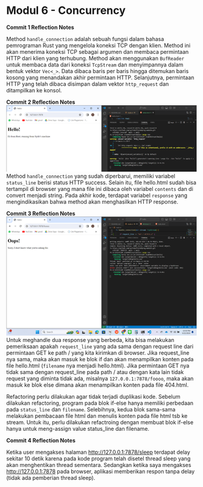 # Modul 6 - Concurrency

**Commit 1 Reflection Notes**

Method `handle_connection` adalah sebuah fungsi dalam bahasa pemrograman Rust yang mengelola koneksi TCP dengan klien. Method ini akan menerima koneksi TCP sebagai argumen dan membaca permintaan HTTP dari klien yang terhubung. Method akan menggunakan `BufReader` untuk membaca data dari koneksi `TcpStream` dan menyimpannya dalam bentuk vektor `Vec<_>`. Data dibaca baris per baris hingga ditemukan baris kosong yang menandakan akhir permintaan HTTP. Selanjutnya, permintaan HTTP yang telah dibaca disimpan dalam vektor `http_request` dan ditampilkan ke konsol.

**Commit 2 Reflection Notes**
![Commit 2 screen capture](/assets/images/commit2.png)
Method `handle_connection` yang sudah diperbarui, memiliki variabel `status_line` berisi status HTTP success. Selain itu, file hello.html sudah bisa tertampil di browser yang mana file ini dibaca oleh variabel `contents` dan di convert menjadi string. Pada akhir kode, terdapat variabel `response` yang mengindikasikan bahwa method akan menghasilkan HTTP response. 

**Commit 3 Reflection Notes**
![Commit 3 screen capture](/assets/images/commit3.png)
Untuk meghandle dua response yang berbeda, kita bisa melakukan pemeriksaan apakah `request_line` yang ada sama dengan request line dari permintaan GET ke path / yang kita kirimkan di browser. Jika request_line nya sama, maka akan masuk ke blok if dan akan menampilkan konten pada file hello.html (`filename` nya menjadi hello.html). Jika permintaan GET nya tidak sama dengan request_line pada path / atau dengan kata lain tidak request yang diminta tidak ada, misalnya `127.0.0.1:7878/foooo`, maka akan masuk ke blok else dimana akan menampilkan konten pada file 404.html. 

Refactoring perlu dilakukan agar tidak terjadi duplikasi kode. Sebelum dilakukan refactoring, program pada blok if-else hanya memiliki perbedaan pada `status_line` dan `filename`. Selebihnya, kedua blok sama-sama melakukan pembacaan file html dan menulis konten pada file html tsb ke stream. Untuk itu, perlu dilakukan refactroing dengan membuat blok if-else hanya untuk meng-assign value status_line dan filename.

**Commit 4 Reflection Notes**

Ketika user mengakses halaman http://127.0.0.1:7878/sleep terdapat delay sekitar 10 detik karena pada kode program telah disetel thread sleep yang akan menghentikan thread sementara. Sedangkan ketika saya mengakses http://127.0.0.1:7878 pada browser, aplikasi memberikan respon tanpa delay (tidak ada pemberian thread sleep).
